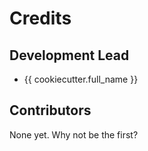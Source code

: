 # Credits

## Development Lead

- {{ cookiecutter.full_name }}

## Contributors

None yet. Why not be the first?